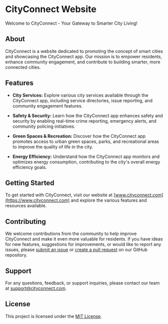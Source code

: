 # CityConnect Website

Welcome to CityConnect - Your Gateway to Smarter City Living!

## About

CityConnect is a website dedicated to promoting the concept of smart cities and showcasing the CityConnect app. Our mission is to empower residents, enhance community engagement, and contribute to building smarter, more connected cities.

## Features

- **City Services:** Explore various city services available through the CityConnect app, including service directories, issue reporting, and community engagement features.
  
- **Safety & Security:** Learn how the CityConnect app enhances safety and security by enabling real-time crime reporting, emergency alerts, and community policing initiatives.

- **Green Spaces & Recreation:** Discover how the CityConnect app promotes access to urban green spaces, parks, and recreational areas to improve the quality of life in the city.

- **Energy Efficiency:** Understand how the CityConnect app monitors and optimizes energy consumption, contributing to the city's overall energy efficiency goals.

## Getting Started

To get started with CityConnect, visit our website at [www.cityconnect.com](https://www.cityconnect.com) and explore the various features and resources available.

## Contributing

We welcome contributions from the community to help improve CityConnect and make it even more valuable for residents. If you have ideas for new features, suggestions for improvements, or would like to report any issues, please [submit an issue](https://github.com/Rohitk131/CityConnect/issues) or [create a pull request](https://github.com/Rohitk131/CityConnect/pulls) on our GitHub repository.

## Support

For any questions, feedback, or support inquiries, please contact our team at support@cityconnect.com.

## License

This project is licensed under the [MIT License](LICENSE).
